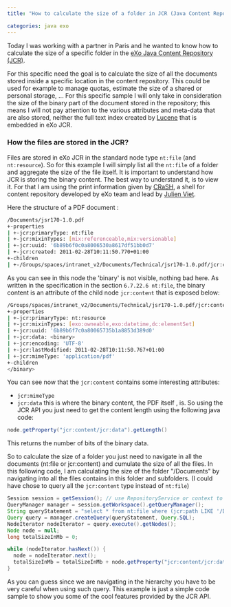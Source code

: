 ```yaml
---
title: "How to calculate the size of a folder in JCR (Java Content Repository)?"

categories: java exo
---
```

Today I was working with a partner in Paris and he wanted to know how to calculate the size of a specific folder in the [eXo Java Content Repository (JCR)](http://www.exoplatform.com/company/en/resource-viewer/Features-and-Benefits/eXo-JCR-Features-and-Benefits).

For this specific need the goal is to calculate the size of all the documents stored inside a specific location in the content repository. This could be used for example to manage quotas, estimate the size of a shared or personal storage, ... For this specific sample I will only take in consideration the size of the binary part of the document stored in the repository; this means I will not pay attention to the various attributes and meta-data that are also stored, neither the full text index created by [Lucene](http://lucene.apache.org/) that is embedded in eXo JCR.

### How the files are stored in the JCR?

Files are stored in eXo JCR in the standard node type `nt:file` (and `nt:resource`). So for this example I will simply list all the `nt:file` of a folder and aggregate the size of the file itself. It is important to understand how JCR is storing the binary content. The best way to understand it, is to view it. For that I am using the print information given by  [CRaSH](http://www.exoplatform.com/company/en/resource-viewer/Tutorial/Introduction-to-Crash), a shell for content repository developed by eXo team and lead by [Julien Viet](http://julienviet.com/).

Here the structure of a PDF document :

``` sh
/Documents/jsr170-1.0.pdf
+-properties
| +-jcr:primaryType: nt:file
| +-jcr:mixinTypes: [mix:referenceable,mix:versionable]
| +-jcr:uuid: '6b89b6f0c0a8006530a8617df51bb0d7'
| +-jcr:created: 2011-02-28T10:11:50.770+01:00
+-children
| +-/Groups/spaces/intranet_v2/Documents/Technical/jsr170-1.0.pdf/jcr:content
```

As you can see in this node the 'binary' is not visible, nothing bad here. As written in the specification in the section `6.7.22.6 nt:file`, the binary content is an attribute of the child node `jcr:content` that is exposed below:

``` sh
/Groups/spaces/intranet_v2/Documents/Technical/jsr170-1.0.pdf/jcr:content
+-properties
| +-jcr:primaryType: nt:resource
| +-jcr:mixinTypes: [exo:owneable,exo:datetime,dc:elementSet]
| +-jcr:uuid: '6b89b6f7c0a80065735b1a8853d389d0'
| +-jcr:data: <binary>
| +-jcr:encoding: 'UTF-8'
| +-jcr:lastModified: 2011-02-28T10:11:50.767+01:00
| +-jcr:mimeType: 'application/pdf'
+-children
</binary>
```

You can see now that the `jcr:content` contains some interesting attributes:

* `jcr:mimeType`
* `jcr:data` this is where the binary content, the PDF itself , is.
So using the JCR API you just need to get the content length using the following java code:

``` java
node.getProperty("jcr:content/jcr:data").getLength()
```

This returns the number of bits of the binary data.

So to calculate the size of a folder you just need to navigate in all the documents (nt:file or jcr:content) and cumulate the size of all the files. In this following code, I am calculating the size of the folder "/Documents" by navigating into all the files contains in this folder and subfolders. (I could have chose to query all the `jcr:content` type instead of `nt:file`)

``` java
Session session = getSession(); // use RepositoryService or context to get a session
QueryManager manager = session.getWorkspace().getQueryManager();
String queryStatement = "select * from nt:file where (jcr:path LIKE '/Documents/%')";
Query query = manager.createQuery(queryStatement, Query.SQL);
NodeIterator nodeIterator = query.execute().getNodes();
Node node = null;
long totalSizeInMb = 0;

while (nodeIterator.hasNext()) {
  node = nodeIterator.next();
  totalSizeInMb = totalSizeInMb + node.getProperty("jcr:content/jcr:data").getLength() / (1024*1024);
}
```

As you can guess since we are navigating in the hierarchy you have to be very careful when using such query. This example is just a simple code sample to show you some of the cool features provided by the JCR API.
